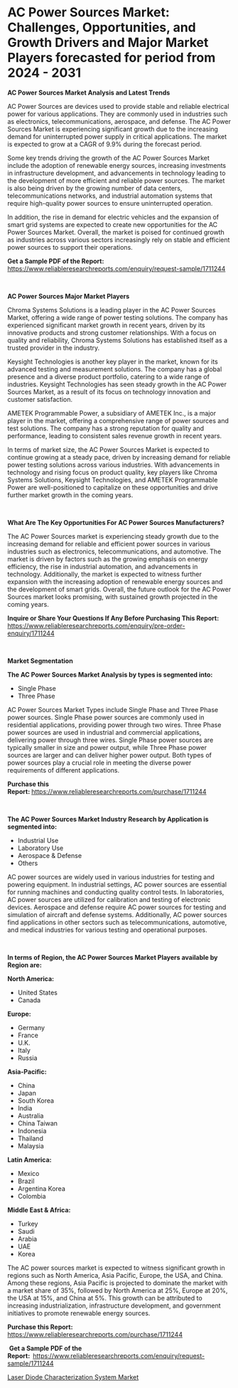 <p><h1>AC Power Sources Market: Challenges, Opportunities, and Growth Drivers and Major Market Players forecasted for period from 2024 - 2031</h1></p><p><strong>AC Power Sources Market Analysis and Latest Trends</strong></p>
<p><p>AC Power Sources are devices used to provide stable and reliable electrical power for various applications. They are commonly used in industries such as electronics, telecommunications, aerospace, and defense. The AC Power Sources Market is experiencing significant growth due to the increasing demand for uninterrupted power supply in critical applications. The market is expected to grow at a CAGR of 9.9% during the forecast period.</p><p>Some key trends driving the growth of the AC Power Sources Market include the adoption of renewable energy sources, increasing investments in infrastructure development, and advancements in technology leading to the development of more efficient and reliable power sources. The market is also being driven by the growing number of data centers, telecommunications networks, and industrial automation systems that require high-quality power sources to ensure uninterrupted operation.</p><p>In addition, the rise in demand for electric vehicles and the expansion of smart grid systems are expected to create new opportunities for the AC Power Sources Market. Overall, the market is poised for continued growth as industries across various sectors increasingly rely on stable and efficient power sources to support their operations.</p></p>
<p><strong>Get a Sample PDF of the Report:&nbsp;</strong> <a href="https://www.reliableresearchreports.com/enquiry/request-sample/1711244">https://www.reliableresearchreports.com/enquiry/request-sample/1711244</a></p>
<p>&nbsp;</p>
<p><strong>AC Power Sources Major Market Players</strong></p>
<p><p>Chroma Systems Solutions is a leading player in the AC Power Sources Market, offering a wide range of power testing solutions. The company has experienced significant market growth in recent years, driven by its innovative products and strong customer relationships. With a focus on quality and reliability, Chroma Systems Solutions has established itself as a trusted provider in the industry.</p><p>Keysight Technologies is another key player in the market, known for its advanced testing and measurement solutions. The company has a global presence and a diverse product portfolio, catering to a wide range of industries. Keysight Technologies has seen steady growth in the AC Power Sources Market, as a result of its focus on technology innovation and customer satisfaction.</p><p>AMETEK Programmable Power, a subsidiary of AMETEK Inc., is a major player in the market, offering a comprehensive range of power sources and test solutions. The company has a strong reputation for quality and performance, leading to consistent sales revenue growth in recent years.</p><p>In terms of market size, the AC Power Sources Market is expected to continue growing at a steady pace, driven by increasing demand for reliable power testing solutions across various industries. With advancements in technology and rising focus on product quality, key players like Chroma Systems Solutions, Keysight Technologies, and AMETEK Programmable Power are well-positioned to capitalize on these opportunities and drive further market growth in the coming years.</p></p>
<p>&nbsp;</p>
<p><strong>What Are The Key Opportunities For AC Power Sources Manufacturers?</strong></p>
<p><p>The AC Power Sources market is experiencing steady growth due to the increasing demand for reliable and efficient power sources in various industries such as electronics, telecommunications, and automotive. The market is driven by factors such as the growing emphasis on energy efficiency, the rise in industrial automation, and advancements in technology. Additionally, the market is expected to witness further expansion with the increasing adoption of renewable energy sources and the development of smart grids. Overall, the future outlook for the AC Power Sources market looks promising, with sustained growth projected in the coming years.</p></p>
<p><strong>Inquire or Share Your Questions If Any Before Purchasing This Report:</strong> <a href="https://www.reliableresearchreports.com/enquiry/pre-order-enquiry/1711244">https://www.reliableresearchreports.com/enquiry/pre-order-enquiry/1711244</a></p>
<p>&nbsp;</p>
<p><strong>Market Segmentation</strong></p>
<p><strong>The AC Power Sources Market Analysis by types is segmented into:</strong></p>
<p><ul><li>Single Phase</li><li>Three Phase</li></ul></p>
<p><p>AC Power Sources Market Types include Single Phase and Three Phase power sources. Single Phase power sources are commonly used in residential applications, providing power through two wires. Three Phase power sources are used in industrial and commercial applications, delivering power through three wires. Single Phase power sources are typically smaller in size and power output, while Three Phase power sources are larger and can deliver higher power output. Both types of power sources play a crucial role in meeting the diverse power requirements of different applications.</p></p>
<p><strong>Purchase this Report:&nbsp;</strong><a href="https://www.reliableresearchreports.com/purchase/1711244">https://www.reliableresearchreports.com/purchase/1711244</a></p>
<p>&nbsp;</p>
<p><strong>The AC Power Sources Market Industry Research by Application is segmented into:</strong></p>
<p><ul><li>Industrial Use</li><li>Laboratory Use</li><li>Aerospace & Defense</li><li>Others</li></ul></p>
<p><p>AC power sources are widely used in various industries for testing and powering equipment. In industrial settings, AC power sources are essential for running machines and conducting quality control tests. In laboratories, AC power sources are utilized for calibration and testing of electronic devices. Aerospace and defense require AC power sources for testing and simulation of aircraft and defense systems. Additionally, AC power sources find applications in other sectors such as telecommunications, automotive, and medical industries for various testing and operational purposes.</p></p>
<p>&nbsp;</p>
<p><strong>In terms of Region, the AC Power Sources Market Players available by Region are:</strong></p>
<p>
    <p> <strong> North America: </strong>
        <ul>
            <li>United States</li>
            <li>Canada</li>
        </ul>
        </p> 
    <p> <strong> Europe: </strong>
        <ul>
            <li>Germany</li>
            <li>France</li>
            <li>U.K.</li>
            <li>Italy</li>
            <li>Russia</li>
        </ul>
        </p> 
    <p> <strong> Asia-Pacific: </strong>
        <ul>
            <li>China</li>
            <li>Japan</li>
            <li>South Korea</li>
            <li>India</li>
            <li>Australia</li>
            <li>China Taiwan</li>
            <li>Indonesia</li>
            <li>Thailand</li>
            <li>Malaysia</li>
        </ul>
        </p> 
    <p> <strong> Latin America: </strong>
        <ul>
            <li>Mexico</li>
            <li>Brazil</li>
            <li>Argentina Korea</li>
            <li>Colombia</li>
        </ul>
        </p> 
    <p> <strong> Middle East & Africa: </strong>
        <ul>
            <li>Turkey</li>
            <li>Saudi</li>
            <li>Arabia</li>
            <li>UAE</li>
            <li>Korea</li>
        </ul>
    </p>
    </p>
<p><p>The AC power sources market is expected to witness significant growth in regions such as North America, Asia Pacific, Europe, the USA, and China. Among these regions, Asia Pacific is projected to dominate the market with a market share of 35%, followed by North America at 25%, Europe at 20%, the USA at 15%, and China at 5%. This growth can be attributed to increasing industrialization, infrastructure development, and government initiatives to promote renewable energy sources.</p></p>
<p><strong>Purchase this Report: </strong><a href="https://www.reliableresearchreports.com/purchase/1711244">https://www.reliableresearchreports.com/purchase/1711244</a></p>
<p>&nbsp;<strong>Get a Sample PDF of the Report:&nbsp;&nbsp;</strong><a href="https://www.reliableresearchreports.com/enquiry/request-sample/1711244">https://www.reliableresearchreports.com/enquiry/request-sample/1711244</a></p>
<p><strong></strong></p>
<p><p><a href="https://github.com/nicholepatriciadoylenwnrjr0/Market-Research-Report-List-1/blob/main/laser-diode-characterization-system-market.md">Laser Diode Characterization System Market</a></p></p>
